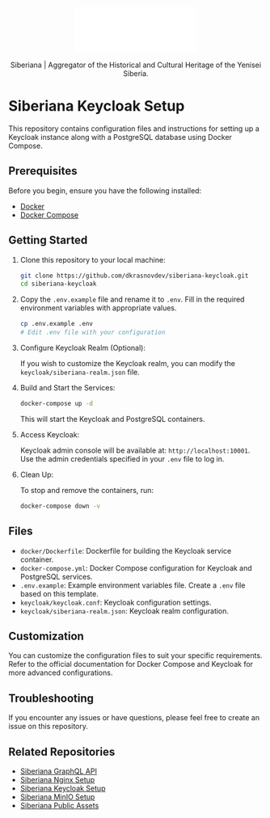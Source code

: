 <p align="center">
  <picture>
  <source media="(prefers-color-scheme: dark)" srcset="https://raw.githubusercontent.com/dkrasnovdev/siberiana-public-assets/main/assets/siberiana-logo-dark-background.svg">
  <img src="https://raw.githubusercontent.com/dkrasnovdev/siberiana-public-assets/main/assets/siberiana-logo-dark-background.svg" width="240" height="90" alt="Logo for Siberiana">
</picture>
</p>

<p align="center">
Siberiana | Aggregator of the Historical and Cultural Heritage of the Yenisei Siberia.
</p>

# Siberiana Keycloak Setup

This repository contains configuration files and instructions for setting up a Keycloak instance along with a PostgreSQL database using Docker Compose.

## Prerequisites

Before you begin, ensure you have the following installed:

- [Docker](https://www.docker.com/)
- [Docker Compose](https://docs.docker.com/compose/)

## Getting Started

1. Clone this repository to your local machine:

   ```bash
   git clone https://github.com/dkrasnovdev/siberiana-keycloak.git
   cd siberiana-keycloak

   ```

2. Copy the `.env.example` file and rename it to `.env`. Fill in the required environment variables with appropriate values.

   ```bash
   cp .env.example .env
   # Edit .env file with your configuration
   ```

3. Configure Keycloak Realm (Optional):

   If you wish to customize the Keycloak realm, you can modify the `keycloak/siberiana-realm.json` file.

4. Build and Start the Services:

   ```bash
   docker-compose up -d
   ```

   This will start the Keycloak and PostgreSQL containers.

5. Access Keycloak:

   Keycloak admin console will be available at: `http://localhost:10001`. Use the admin credentials specified in your `.env` file to log in.

6. Clean Up:

   To stop and remove the containers, run:

   ```bash
   docker-compose down -v
   ```

## Files

- `docker/Dockerfile`: Dockerfile for building the Keycloak service container.
- `docker-compose.yml`: Docker Compose configuration for Keycloak and PostgreSQL services.
- `.env.example`: Example environment variables file. Create a `.env` file based on this template.
- `keycloak/keycloak.conf`: Keycloak configuration settings.
- `keycloak/siberiana-realm.json`: Keycloak realm configuration.

## Customization

You can customize the configuration files to suit your specific requirements. Refer to the official documentation for Docker Compose and Keycloak for more advanced configurations.

## Troubleshooting

If you encounter any issues or have questions, please feel free to create an issue on this repository.

## Related Repositories

- [Siberiana GraphQL API](https://github.com/dkrasnovdev/siberiana-api)
- [Siberiana Nginx Setup](https://github.com/dkrasnovdev/siberiana-nginx)
- [Siberiana Keycloak Setup](https://github.com/dkrasnovdev/siberiana-keycloak)
- [Siberiana MinIO Setup](https://github.com/dkrasnovdev/siberiana-minio)
- [Siberiana Public Assets](https://github.com/dkrasnovdev/siberiana-public-assets)
